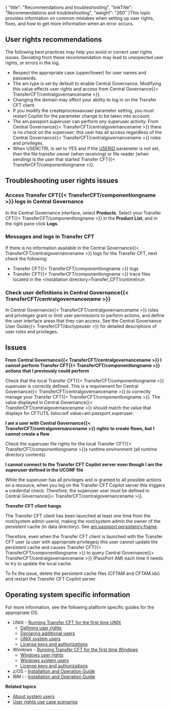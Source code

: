 {
    "title": "Recommendations and troubleshooting",
    "linkTitle": "Recommendations and troubleshooting",
    "weight": "260"
}This topic provides information on common mistakes when setting up user rights, fixes, and how to get more information when an error occurs.

## User rights recommendations

The following best practices may help you avoid or correct user rights issues. Deviating from these recommendation may lead to unexpected user rights, or errors in the log.

- Respect the appropriate case (upper/lower) for user names and passwords.
- The am.type is set by default to enable Central Governance. Modifying this value effects user rights and access from Central Governance{{< TransferCFT/centralgovernancename >}}.
- Changing the domain may affect your ability to log in on the Transfer CFT client.
- If you modify the createprocessasuser parameter setting, you must restart Copilot for the parameter change to be taken into account.
- The am.passport.superuser can perform any superuser activity. From Central Governance{{< TransferCFT/centralgovernancename >}} there is no check on the superuser; this user has all access regardless of the Central Governance{{< TransferCFT/centralgovernancename >}} roles and privileges.
- When USERCTRL is set to YES and if the [USERID](../../../c_intro_userinterfaces/command_summary/parameter_intro/userid) parameter is not set, then the file transfer owner (when receiving) or file reader (when sending) is the user that started Transfer CFT{{< TransferCFT/componentlongname >}}.

## Troubleshooting user rights issues

### Access Transfer CFT{{< TransferCFT/componentlongname  >}} logs in Central Governance

In the Central Governance interface, select **Products**. Select your Transfer CFT{{< TransferCFT/componentlongname  >}} in the **Product List**, and in the right pane click **Logs**.

### Messages and logs in Transfer CFT

If there is no information available in the Central Governance{{< TransferCFT/centralgovernancename  >}} logs for the Transfer CFT, next check the following:

- Transfer CFT{{< TransferCFT/componentlongname >}} logs
- Transfer CFT{{< TransferCFT/componentlongname >}} trace files located in the &lt;installation directory>Transfer\_CFT\\runtime\\run

### Check user definitions in Central Governance{{< TransferCFT/centralgovernancename  >}}

In Central Governance{{< TransferCFT/centralgovernancename  >}} roles and privileges grant or limit user permissions to perform actions, and define the user interface areas that they can access. See the Central Governance User Guide{{< TransferCFT/doctypeuser  >}} for detailed descriptions of user roles and privileges.

## Issues

**From** **Central Governance{{< TransferCFT/centralgovernancename  >}} I cannot perform Transfer CFT{{< TransferCFT/componentlongname  >}} actions that I previously could perform**

Check that the local Transfer CFT{{< TransferCFT/componentlongname  >}} superuser is correctly defined. This is a requirement for Central Governance{{< TransferCFT/centralgovernancename  >}} to correctly manage your Transfer CFT{{< TransferCFT/componentlongname  >}}. The value displayed in Central Governance{{< TransferCFT/centralgovernancename  >}} should match the value that displays for CFTUTIL listuconf value=am.passport.superuser.

**I am a user with **Central Governance{{< TransferCFT/centralgovernancename  >}}** rights to create flows, but** **I cannot create a flow**

Check the superuser file rights for the local Transfer CFT{{< TransferCFT/componentlongname  >}}s runtime environment (all runtime directory contents).

**I cannot connect to the Transfer CFT Copilot server even though I am the superuser defined in the UCONF file**

While the superuser has all privileges and is granted to all possible actions on a resource, when you log on the Transfer CFT Copilot server this triggers a credential check. Therefore, the superuser user must be defined in Central Governance{{< TransferCFT/centralgovernancename  >}}.

**Transfer CFT client hangs**

The Transfer CFT client has been launched at least one time from the root/system admin userid, making the root/system admin the owner of the persistent cache (in data directory). See [am.passport.persistency.fname](../../../admin_intro/uconf/uconf_directory).

Therefore, even when the Transfer CFT client is launched with the Transfer CFT user (a user with appropriate privileges) this user cannot update the persistent cache and causes Transfer CFT{{< TransferCFT/componentlongname  >}} to query Central Governance{{< TransferCFT/centralgovernancename  >}} (PassPort AM) each time it needs to try to update the local cache.

To fix the issue, delete the persistent cache files (CFTAM and CFTAM.idx) and restart the Transfer CFT Copilot server.

<span id="More"></span>

## Operating system specific information

For more information, see the following platform specific guides for the appropriate OS:

- UNIX - [Running Transfer CFT for the first time UNIX]()
    -   [Defining user rights]()
    -   [Declaring additional users]()
    -   [UNIX system users]()
    -   [License keys and authorizations](../../../cft_intro_install/unix_install_start_here/before_you_start_unix/prereqs_overview)
- Windows - [Running Transfer CFT for the first time Windows](../../../cft_intro_install/windows_install_start_here/windows_install_start_here/running_cft_for_the_first_time_windows)
    -   [Windows user rights](../../../cft_intro_install/windows_install_start_here/windows_install_start_here/running_cft_for_the_first_time_windows/user_rights_and_interface_win)
    -   [Windows system users](../../../cft_intro_install/windows_install_start_here/windows_install_start_here/running_cft_for_the_first_time_windows/add_system_user_windows)
    -   [License keys and authorizations](../../../cft_intro_install/windows_install_start_here/before_you_start_win/prereqs_overview)
- z/OS - [Installation and Operation Guide](https://docs.axway.com/bundle/TransferCFT_38_InstallationGuide_mvs_en_PDF/resource/TransferCFT_InstallationGuide_mvs_en.pdf)
- IBM i - [Installation and Operation Guide](https://docs.axway.com/bundle/TransferCFT_38_InstallationGuide_os400_en_PDF/resource/TransferCFT_InstallationGuide_os400_en.pdf)

****Related topics****

- [About system users](../)
- [User rights use case scenarios](../user_rights_security_scenarios)
